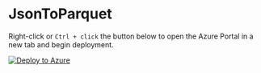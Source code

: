 # JsonToParquet

Right-click or `Ctrl + click` the button below to open the Azure Portal in a new tab and begin deployment.

[![Deploy to Azure](https://aka.ms/deploytoazurebutton)](https://portal.azure.com/#create/Microsoft.Template/uri/https%3A%2F%2Fraw.githubusercontent.com%2FJcardif%2FJsonToParquet%2Fmain%2Fsrc%2Fdeploy%2Fmain.json)

